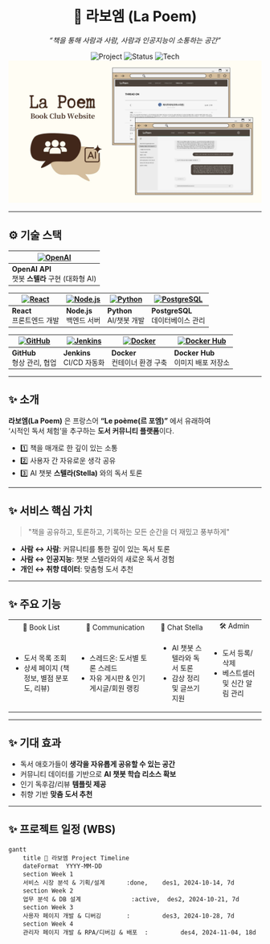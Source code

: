 <div align="center">

# 📓 라보엠 (La Poem)  
_“책을 통해 사람과 사람, 사람과 인공지능이 소통하는 공간”_


![Project](https://img.shields.io/badge/Project-La%20Poem-blue?style=flat-square&logo=bookstack)
![Status](https://img.shields.io/badge/Status-Developing-success?style=flat-square&logo=github)
![Tech](https://img.shields.io/badge/Tech-GitHub%20|%20Jenkins%20|%20Docker%20|%20DockerHub%20|%20React%20|%20Node.js%20|%20Python%20|%20PostgreSQL-orange?style=flat-square)
![Project Preview](./src/assets/images/Cream%20Black%20Vintage%20Productivity%20Planner%20Presentation.jpg)


</div>

---

## ⚙️ 기술 스택

<div align="center">

| <a href="https://openai.com/"><img src="https://upload.wikimedia.org/wikipedia/commons/4/4d/OpenAI_Logo.svg" height="60" alt="OpenAI"/></a> |
|---|
| **OpenAI API** <br/> 챗봇 **스텔라** 구현 (대화형 AI) |

| [<img src="https://skillicons.dev/icons?i=react" height="60" alt="React"/>](https://react.dev/) | [<img src="https://skillicons.dev/icons?i=nodejs" height="60" alt="Node.js"/>](https://nodejs.org/) | [<img src="https://skillicons.dev/icons?i=python" height="60" alt="Python"/>](https://www.python.org/) | [<img src="https://skillicons.dev/icons?i=postgresql" height="60" alt="PostgreSQL"/>](https://www.postgresql.org/) |
|---|---|---|---|
| **React** <br/> 프론트엔드 개발 | **Node.js** <br/> 백엔드 서버 | **Python** <br/> AI/챗봇 개발 | **PostgreSQL** <br/> 데이터베이스 관리 |

| [<img src="https://skillicons.dev/icons?i=github" height="60" alt="GitHub"/>](https://github.com/) | [<img src="https://www.jenkins.io/images/logos/jenkins/jenkins.png" height="60" alt="Jenkins"/>](https://www.jenkins.io/) | [<img src="https://skillicons.dev/icons?i=docker" height="60" alt="Docker"/>](https://www.docker.com/) | [<img src="https://www.docker.com/wp-content/uploads/2022/03/Moby-logo.png" height="60" alt="Docker Hub"/>](https://hub.docker.com/) |
|---|---|---|---|
| **GitHub** <br/> 형상 관리, 협업 | **Jenkins** <br/> CI/CD 자동화 | **Docker** <br/> 컨테이너 환경 구축 | **Docker Hub** <br/> 이미지 배포 저장소 |

</div>

---

## ✨ 소개
**라보엠(La Poem)** 은 프랑스어 **“Le poème(르 포엠)”** 에서 유래하여  
‘시적인 독서 체험’을 추구하는 **도서 커뮤니티 플랫폼**이다.

- 1️⃣ 책을 매개로 한 깊이 있는 소통  
- 2️⃣ 사용자 간 자유로운 생각 공유  
- 3️⃣ AI 챗봇 **스텔라(Stella)** 와의 독서 토론  

---

## ✨ 서비스 핵심 가치
> "책을 공유하고, 토론하고, 기록하는 모든 순간을 더 재밌고 풍부하게"

- **사람 ↔ 사람**: 커뮤니티를 통한 깊이 있는 독서 토론  
- **사람 ↔ 인공지능**: 챗봇 스텔라와의 새로운 독서 경험  
- **개인 ↔ 취향 데이터**: 맞춤형 도서 추천  

---

## ✨ 주요 기능

<table>
<tr>
<td align="center">📖 Book List</td>
<td align="center">💬 Communication</td>
<td align="center">🤖 Chat Stella</td>
<td align="center">🛠 Admin</td>
</tr>
<tr>
<td>

- 도서 목록 조회  
- 상세 페이지 (책 정보, 별점 분포도, 리뷰)

</td>
<td>

- 스레드온: 도서별 토론 스레드  
- 자유 게시판 & 인기 게시글/회원 랭킹  

</td>
<td>

- AI 챗봇 스텔라와 독서 토론  
- 감상 정리 및 글쓰기 지원  

</td>
<td>

- 도서 등록/삭제  
- 베스트셀러 및 신간 알림 관리  

</td>
</tr>
</table>

---

## ✨ 기대 효과
- 독서 애호가들이 **생각을 자유롭게 공유할 수 있는 공간**  
- 커뮤니티 데이터를 기반으로 **AI 챗봇 학습 리소스 확보**  
- 인기 독후감/리뷰 **템플릿 제공**  
- 취향 기반 **맞춤 도서 추천**  

---

## ✨ 프로젝트 일정 (WBS)

```mermaid
gantt
    title 📆 라보엠 Project Timeline
    dateFormat  YYYY-MM-DD
    section Week 1
    서비스 시장 분석 & 기획/설계      :done,    des1, 2024-10-14, 7d
    section Week 2
    업무 분석 & DB 설계              :active,  des2, 2024-10-21, 7d
    section Week 3
    사용자 페이지 개발 & 디버깅       :         des3, 2024-10-28, 7d
    section Week 4
    관리자 페이지 개발 & RPA/디버깅 & 배포  :         des4, 2024-11-04, 18d
```

